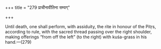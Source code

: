 +++
title = "279 प्राचीनावीतिना सम्यग्"

+++

Until death, one shall perform, with assiduity, the rite in honour of the Pitṛs, according to rule, with the sacred thread passing over the right shoulder, making offerings “from off the left” (to the right) with kuśa-grass in his hand.—(279)